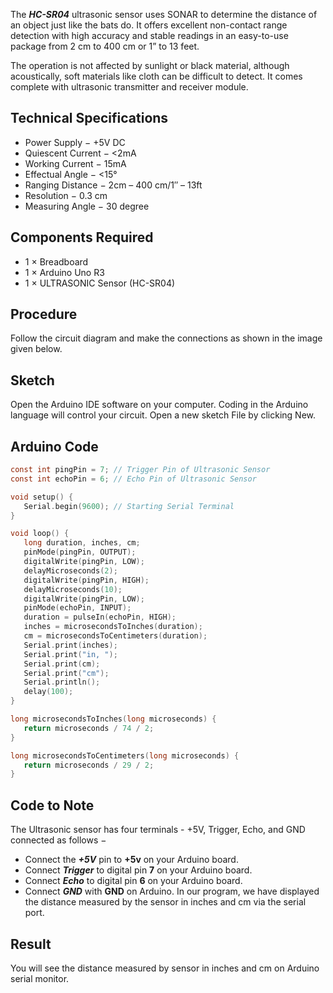 The ***HC-SR04*** ultrasonic sensor uses SONAR to determine the distance of an object just like the bats do. It offers excellent non-contact range detection with high accuracy and stable readings in an easy-to-use package from 2 cm to 400 cm or 1” to 13 feet.

The operation is not affected by sunlight or black material, although acoustically, soft materials like cloth can be difficult to detect. It comes complete with ultrasonic transmitter and receiver module.


## Technical Specifications
 - Power Supply − +5V DC
 - Quiescent Current − <2mA
 - Working Current − 15mA
 - Effectual Angle − <15°
 - Ranging Distance − 2cm – 400 cm/1″ – 13ft
 - Resolution − 0.3 cm
 - Measuring Angle − 30 degree
   
## Components Required
  - 1 × Breadboard
  - 1 × Arduino Uno R3
  - 1 × ULTRASONIC Sensor (HC-SR04)
    
## Procedure
Follow the circuit diagram and make the connections as shown in the image given below.


## Sketch
Open the Arduino IDE software on your computer. Coding in the Arduino language will control your circuit. Open a new sketch File by clicking New.


## Arduino Code
```C
const int pingPin = 7; // Trigger Pin of Ultrasonic Sensor
const int echoPin = 6; // Echo Pin of Ultrasonic Sensor

void setup() {
   Serial.begin(9600); // Starting Serial Terminal
}

void loop() {
   long duration, inches, cm;
   pinMode(pingPin, OUTPUT);
   digitalWrite(pingPin, LOW);
   delayMicroseconds(2);
   digitalWrite(pingPin, HIGH);
   delayMicroseconds(10);
   digitalWrite(pingPin, LOW);
   pinMode(echoPin, INPUT);
   duration = pulseIn(echoPin, HIGH);
   inches = microsecondsToInches(duration);
   cm = microsecondsToCentimeters(duration);
   Serial.print(inches);
   Serial.print("in, ");
   Serial.print(cm);
   Serial.print("cm");
   Serial.println();
   delay(100);
}

long microsecondsToInches(long microseconds) {
   return microseconds / 74 / 2;
}

long microsecondsToCentimeters(long microseconds) {
   return microseconds / 29 / 2;
}
```

## Code to Note
The Ultrasonic sensor has four terminals - +5V, Trigger, Echo, and GND connected as follows −

  - Connect the ***+5V*** pin to **+5v** on your Arduino board.
  - Connect ***Trigger*** to digital pin **7** on your Arduino board.
  - Connect ***Echo*** to digital pin **6** on your Arduino board.
  - Connect ***GND*** with **GND** on Arduino.
In our program, we have displayed the distance measured by the sensor in inches and cm via the serial port.

## Result
You will see the distance measured by sensor in inches and cm on Arduino serial monitor.

